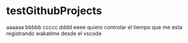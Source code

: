 # testGithubProjects
aaaaaa
bbbbb
ccccc
dddd
eeee
quiero controlar el tiempo que me esta registrando wakatime desde el vscode